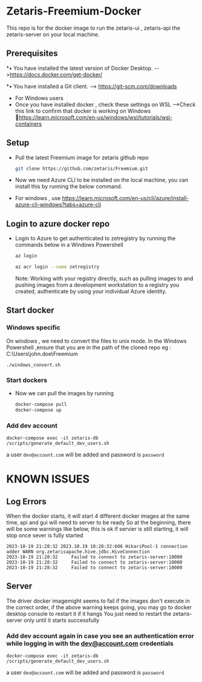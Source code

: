 # Zetaris-Freemium-Docker
This repo is for the docker image to run the zetaris-ui , zetaris-api the zetaris-server on your local machine.
## Prerequisites
*•	You have installed the latest version of Docker Desktop. -->https://docs.docker.com/get-docker/

*•	You have installed a Git client.  --> https://git-scm.com/downloads

* For Windows users
* 	Once you have installed docker , check these settings on WSL -->Check this link to confirm that docker is working on Windows https://learn.microsoft.com/en-us/windows/wsl/tutorials/wsl-containers


## Setup
* Pull the latest Freemium image for zetaris github repo
    ```bash
    git clone https://github.com/zetaris/Freemium.git
    ```
* Now we need Azure CLI to be installed on the local machine, you can install this by running the below command.

* For windows , use https://learn.microsoft.com/en-us/cli/azure/install-azure-cli-windows?tabs=azure-cli

## Login to azure docker repo
* Login to Azure to get authenticated to zetregistry by running the commands below in a Windows Powershell

    ```bash
    az login
    ```
  
    ```bash
    az acr login --name zetregistry
    ```
  Note: Working with your registry directly, such as pulling images to and pushing images from a development workstation to a registry you created, authenticate by using your individual Azure identity.
## Start docker

### Windows specific
On windows , we need to convert the files to unix mode. In the Windows Powershell ,ensure that you are in the path of the cloned repo eg : C:\Users\john.doe\Freemium
```
./windows_convert.sh
```

### Start dockers
* Now we can pull the images by running

  ```bash
  docker-compose pull
  docker-compose up
  ```
### Add dev account
```
docker-compose exec -it zetaris-db /scripts/generate_default_dev_users.sh
```
a user `dev@account.com` will be added and password is `password`

# KNOWN ISSUES

## Log Errors
When the docker starts, it will start 4 different docker images at the same time, api and gui will need to server to be ready
So at the beginning, there will be some warnings  like below, this is ok if servier is still starting, it will stop once sever is fully started

```
2023-10-19 21:28:32 2023.10.19 10:28:32:606 HikariPool-1 connection adder WARN org.zetarisapache.hive.jdbc.HiveConnection
2023-10-19 21:28:32     Failed to connect to zetaris-server:10000
2023-10-19 21:28:32     Failed to connect to zetaris-server:10000
2023-10-19 21:28:32     Failed to connect to zetaris-server:10000
```
## Server
The driver docker imagemight seems to fail if the images don't execute in the correct order, if the above warning keeps going, you may go to docker desktop console to restart it if it hangs
You just need to restart the zetaris-server only until it starts successfully

### Add dev account again in case you see an authentication error while logging in with the dev@account.com credentials
```
docker-compose exec -it zetaris-db /scripts/generate_default_dev_users.sh
```
a user `dev@account.com` will be added and password is `password`

